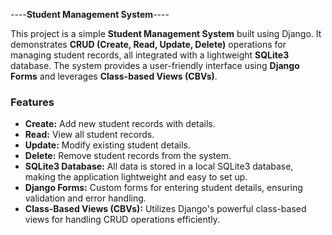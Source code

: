 ----******Student Management System******----

This project is a simple **Student Management System** built using Django. It demonstrates **CRUD (Create, Read, Update, Delete)** operations for managing student records, all integrated with a lightweight **SQLite3** database. The system provides a user-friendly interface using **Django Forms** and leverages **Class-based Views (CBVs)**.

### Features

- **Create:** Add new student records with details.
- **Read:** View all student records.
- **Update:** Modify existing student details.
- **Delete:** Remove student records from the system.
- **SQLite3 Database:** All data is stored in a local SQLite3 database, making the application lightweight and easy to set up.
- **Django Forms:** Custom forms for entering student details, ensuring validation and error handling.
- **Class-Based Views (CBVs):** Utilizes Django's powerful class-based views for handling CRUD operations efficiently.
